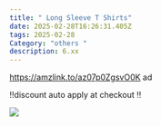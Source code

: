 ```yaml
---
title: " Long Sleeve T Shirts"
date: 2025-02-28T16:26:31.405Z
tags: 2025-02-28
Category: "others "
description: 6.xx
---
```

https://amzlink.to/az07p0ZgsvO0K  ad 

‼️discount auto apply at checkout ‼️ <!--StartFragment-->

![](https://m.media-amazon.com/images/I/718Pc1qUNUL._AC_SY500_.jpg)

<!--EndFragment-->
